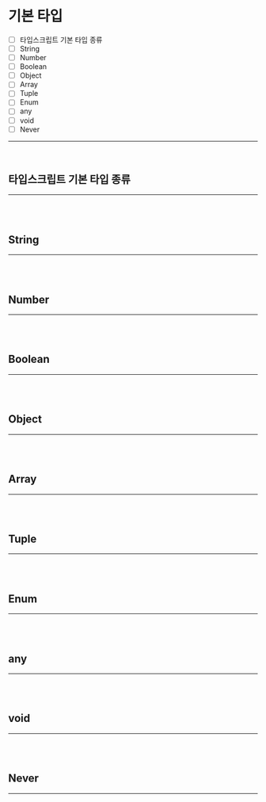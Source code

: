 # 기본 타입

- [ ] 타입스크립트 기본 타입 종류
- [ ] String
- [ ] Number
- [ ] Boolean
- [ ] Object
- [ ] Array
- [ ] Tuple
- [ ] Enum
- [ ] any
- [ ] void
- [ ] Never

---

</br>

## 타입스크립트 기본 타입 종류

---

</br>

</br>

## String

---

</br>

</br>

## Number

---

</br>

</br>

## Boolean

---

</br>

</br>

## Object

---

</br>

</br>

## Array

---

</br>

</br>

## Tuple

---

</br>

</br>

## Enum

---

</br>

</br>

## any

---

</br>

</br>

## void

---

</br>

</br>

## Never

---

</br>


</br>